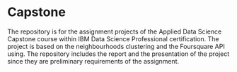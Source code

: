 # Capstone
The repository is for the assignment projects of the Applied Data Science Capstone course within IBM Data Science Professional certification.
The project is based on the neighbourhoods clustering and the Foursquare API using.
The repository includes the report and the presentation of the project since they are preliminary requirements of the assignment.
